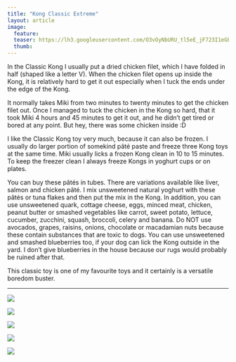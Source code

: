 ```yaml
---
title: "Kong Classic Extreme"
layout: article
image:
  feature:
  teaser: https://lh3.googleusercontent.com/O3vOyNbURU_tl5eE_jF723I1eGBo0h1Fff3_Pqquwhs=w245
  thumb:
---
```

In the Classic Kong I usually put a dried chicken filet, which I have folded in half (shaped like a letter V). When the chicken filet opens up inside the Kong, it is relatively hard to get it out especially when I tuck the ends under the edge of the Kong.

It normally takes Miki from two minutes to twenty minutes to get the chicken filet out. Once I managed to tuck the chicken in the Kong so hard, that it took Miki 4 hours and 45 minutes to get it out, and he didn’t get tired or bored at any point. But hey, there was some chicken inside :D

I like the Classic Kong toy very much, because it can also be frozen. I usually do larger portion of somekind  pâté paste and freeze three Kong toys at the same time. Miki usually licks a frozen Kong clean in 10 to 15 minutes. To keep the freezer clean I always freeze Kongs in yoghurt cups or on plates.

You can buy these pâtés in tubes. There are variations available like liver, salmon and chicken pâté. I mix unsweetened natural yoghurt with these pâtés or tuna flakes and then put the mix in the Kong. In addition, you can use unsweetened quark, cottage cheese, eggs, minced meat, chicken, peanut butter or smashed vegetables like carrot, sweet potato, lettuce, cucumber, zucchini, squash, broccoli, celery and banana. Do NOT use avocados, grapes, raisins, onions, chocolate or macadamian nuts because these contain substances that are toxic to dogs.
You can use unsweetened and smashed blueberries too, if your dog can lick the Kong outside in the yard. I don’t give blueberries in the house because our rugs would probably be ruined after that.

This classic toy is one of my favourite toys and it certainly is a versatile boredom buster.

---

[![](https://lh3.googleusercontent.com/WAdUFGwOhM0n0hwdJjgv3WIcSNQSktjxL1QLBAxkyAk=w800)](https://lh3.googleusercontent.com/WAdUFGwOhM0n0hwdJjgv3WIcSNQSktjxL1QLBAxkyAk=s0)

[![](https://lh3.googleusercontent.com/FENStIVxez2NGPwup1iEHTN-cSlZNrB4ZcQzjicaAZc=w800)](https://lh3.googleusercontent.com/FENStIVxez2NGPwup1iEHTN-cSlZNrB4ZcQzjicaAZc=s0)

[![](https://lh3.googleusercontent.com/dxx29RtpzYIbTuyM2l6nBsfZKXRwr06lmdI8HVZnNh4=w800)](https://lh3.googleusercontent.com/dxx29RtpzYIbTuyM2l6nBsfZKXRwr06lmdI8HVZnNh4=s0)

[![](https://lh3.googleusercontent.com/WkluwSZ8mj0tIbXvkw8NLGNFUFqT4aSH2U5j5LT9x7M=w800)](https://lh3.googleusercontent.com/WkluwSZ8mj0tIbXvkw8NLGNFUFqT4aSH2U5j5LT9x7M=s0)

[![](https://lh3.googleusercontent.com/aXGNS1es1WmHKzr_RTwW6NZma5tPH-2f5Oak4ai8a4Q=w800)](https://lh3.googleusercontent.com/aXGNS1es1WmHKzr_RTwW6NZma5tPH-2f5Oak4ai8a4Q=s0)
